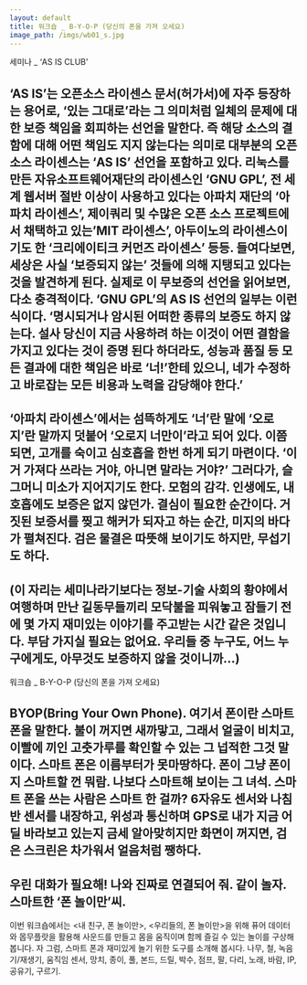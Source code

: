 ```yaml
---
layout: default
title: 워크숍 _ B-Y-O-P (당신의 폰을 가져 오세요)
image_path: /imgs/wb01_s.jpg
---
```





세미나 _ ‘AS IS CLUB’

‘AS IS’는 오픈소스 라이센스 문서(허가서)에 자주 등장하는 용어로, ‘있는 그대로’라는 그 의미처럼 일체의 문제에 대한 보증 책임을 회피하는 선언을 말한다. 즉 해당 소스의 결함에 대해 어떤 책임도 지지 않는다는 의미로 대부분의 오픈소스 라이센스는 ‘AS IS’ 선언을 포함하고 있다. 리눅스를 만든 자유소프트웨어재단의 라이센스인 ‘GNU GPL’, 전 세계 웹서버 절반 이상이 사용하고 있다는 아파치 재단의 ‘아파치 라이센스’, 제이쿼리 및 수많은 오픈 소스 프로젝트에서 채택하고 있는’MIT 라이센스’, 아두이노의 라이센스이기도 한 ‘크리에이티크 커먼즈 라이센스’ 등등. 들여다보면, 세상은 사실 ‘보증되지 않는’ 것들에 의해 지탱되고 있다는 것을 발견하게 된다. 실제로 이 무보증의 선언을 읽어보면, 다소 충격적이다. ‘GNU GPL’의 AS IS 선언의 일부는 이런 식이다. ‘명시되거나 암시된 어떠한 종류의 보증도 하지 않는다. 설사 당신이 지금 사용하려 하는 이것이 어떤 결함을 가지고 있다는 것이 증명 된다 하더라도, 성능과 품질 등 모든 결과에 대한 책임은 바로 ‘너!’한테 있으니, 네가 수정하고 바로잡는 모든 비용과 노력을 감당해야 한다.’
-
‘아파치 라이센스’에서는 섬뜩하게도 ‘너’란 말에 ‘오로지’란 말까지 덧붙어 ‘오로지 너만이’라고 되어 있다. 이쯤 되면, 고개를 숙이고 심호흡을 한번 하게 되기 마련이다. ‘이거 가져다 쓰라는 거야, 아니면 말라는 거야?’ 그러다가, 슬그머니 미소가 지어지기도 한다. 모험의 감각. 인생에도, 내 호흡에도 보증은 없지 않던가. 결심이 필요한 순간이다. 거짓된 보증서를 찢고 해커가 되자고 하는 순간, 미지의 바다가 펼쳐진다. 검은 물결은 따뜻해 보이기도 하지만, 무섭기도 하다.
-
(이 자리는 세미나라기보다는 정보-기술 사회의 황야에서 여행하며 만난 길동무들끼리 모닥불을 피워놓고 잠들기 전에 몇 가지 재미있는 이야기를 주고받는 시간 같은 것입니다. 부담 가지실 필요는 없어요. 우리들 중 누구도, 어느 누구에게도, 아무것도 보증하지 않을 것이니까…)
-

워크숍 _ B-Y-O-P (당신의 폰을 가져 오세요)

BYOP(Bring Your Own Phone). 여기서 폰이란 스마트 폰을 말한다. 불이 꺼지면 새까맣고, 그래서 얼굴이 비치고, 이빨에 끼인 고춧가루를 확인할 수 있는 그 넙적한 그것 말이다. 스마트 폰은 이름부터가 못마땅하다. 폰이 그냥 폰이지 스마트할 껀 뭐람. 나보다 스마트해 보이는 그 녀석. 스마트 폰을 쓰는 사람은 스마트 한 걸까? 6자유도 센서와 나침반 센서를 내장하고, 위성과 통신하며 GPS로 내가 지금 어딜 바라보고 있는지 금세 알아맞히지만 화면이 꺼지면, 검은 스크린은 차가워서 얼음처럼 쨍하다.
-
우린 대화가 필요해! 나와 진짜로 연결되어 줘. 같이 놀자. 스마트한 ‘폰 놀이만’씨.
-
이번 워크숍에서는 <내 친구, 폰 놀이만>, <우리들의, 폰 놀이만>을 위해 퓨어 데이터와 몹무플랏을 활용해 사운드를 만들고 몸을 움직이며 함께 즐길 수 있는 놀이를 구상해 봅니다. 자 그럼, 스마트 폰과 재미있게 놀기 위한 도구를 소개해 봅시다. 나무, 철, 녹음기/재생기, 움직임 센서, 망치, 종이, 풀, 본드, 드릴, 박수, 점프, 팔, 다리, 노래, 바람, IP, 공유기, 구르기.
